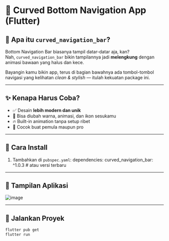 # 📱 Curved Bottom Navigation App (Flutter)

## 🌈 Apa itu `curved_navigation_bar`?

Bottom Navigation Bar biasanya tampil datar-datar aja, kan?  
Nah, `curved_navigation_bar` bikin tampilannya jadi **melengkung** dengan animasi bawaan yang halus dan kece.

Bayangin kamu bikin app, terus di bagian bawahnya ada tombol-tombol navigasi yang kelihatan *clean & stylish* — itulah kekuatan package ini.

---

## ✨ Kenapa Harus Coba?

- ✅ Desain **lebih modern dan unik**
- 🎨 Bisa diubah warna, animasi, dan ikon sesukamu
- 🔥 Built-in animation tanpa setup ribet
- 🧠 Cocok buat pemula maupun pro

---
## 🔧 Cara Install

1. Tambahkan di `pubspec.yaml`: dependencies: curved_navigation_bar: ^1.0.3  # atau versi terbaru
---  
  
## 📸 Tampilan Aplikasi
![image](https://github.com/user-attachments/assets/8818a078-be49-4d75-9f0c-ec8c5e4f5089)

---

## 🚀 Jalankan Proyek

```bash
flutter pub get
flutter run
